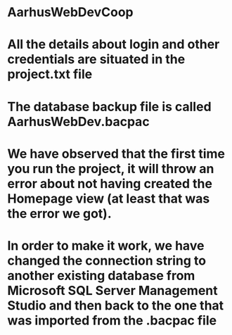 # AarhusWebDevCoop

# All the details about login and other credentials are situated in the project.txt file

# The database backup file is called AarhusWebDev.bacpac

# We have observed that the first time you run the project, it will throw an error about not having created the Homepage view (at least that was the error we got).
# In order to make it work, we have changed the connection string to another existing database from Microsoft SQL Server Management Studio and then back to the one that was imported from the .bacpac file